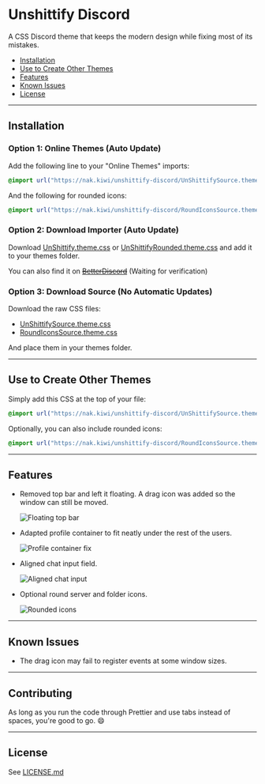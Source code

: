 # Unshittify Discord

A CSS Discord theme that keeps the modern design while fixing most of its mistakes.

- [Installation](#installation)
- [Use to Create Other Themes](#use-to-create-other-themes)
- [Features](#features)
- [Known Issues](#known-issues)
- [License](#license)

---

## Installation

### Option 1: Online Themes (Auto Update)

Add the following line to your "Online Themes" imports:

```css
@import url("https://nak.kiwi/unshittify-discord/UnShittifySource.theme.css");
```

And the following for rounded icons:

```css
@import url("https://nak.kiwi/unshittify-discord/RoundIconsSource.theme.css");
```

### Option 2: Download Importer (Auto Update)

Download [UnShittify.theme.css](UnShittify.theme.css) or [UnShittifyRounded.theme.css](UnShittifyRounded.theme.css) and add it to your themes folder.

You can also find it on ~~[BetterDiscord](https://betterdiscord.app/theme/TODO)~~ (Waiting for verification)

### Option 3: Download Source (No Automatic Updates)

Download the raw CSS files:

- [UnShittifySource.theme.css](UnShittifySource.theme.css)
- [RoundIconsSource.theme.css](RoundIconsSource.theme.css)

And place them in your themes folder.

---

## Use to Create Other Themes

Simply add this CSS at the top of your file:

```css
@import url("https://nak.kiwi/unshittify-discord/UnShittifySource.theme.css");
```

Optionally, you can also include rounded icons:

```css
@import url("https://nak.kiwi/unshittify-discord/RoundIconsSource.theme.css");
```

---

## Features

- Removed top bar and left it floating. A drag icon was added so the window can still be moved.

  ![Floating top bar](https://github.com/user-attachments/assets/f4c1a894-f3a5-4aab-979f-4332281d2d0c)

- Adapted profile container to fit neatly under the rest of the users.

  ![Profile container fix](https://github.com/user-attachments/assets/b2e3b66d-2309-4e1a-88f4-f27d1cd4824f)

- Aligned chat input field.

  ![Aligned chat input](https://github.com/user-attachments/assets/0ba33866-efe2-4a15-adf4-50206a51a26c)

- Optional round server and folder icons.

  ![Rounded icons](https://github.com/user-attachments/assets/4e9a29c4-dd55-4dbd-9cbf-8620338908b0)

---

## Known Issues

- The drag icon may fail to register events at some window sizes.

---

## Contributing

As long as you run the code through Prettier and use tabs instead of spaces, you're good to go. 😄

---

## License

See [LICENSE.md](LICENSE.md)
